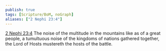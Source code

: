 ```yaml
---
publish: true
tags: [Scripture/BoM, noGraph]
aliases: ["2 Nephi 23:4"]
---
```

[2 Nephi 23:4](https://churchofjesuschrist.org/study/scriptures/bofm/2-ne/23?lang=eng&id=p4#p4) The noise of the multitude in the mountains like as of a great people, a tumultuous noise of the kingdoms of nations gathered together, the Lord of Hosts mustereth the hosts of the battle.
